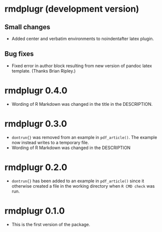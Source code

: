 # rmdplugr (development version)

## Small changes

* Added center and verbatim environments to noindentafter latex plugin.

## Bug fixes

* Fixed error in author block resulting from new version of pandoc latex
  template. (Thanks Brian Ripley.)

# rmdplugr 0.4.0

* Wording of R Markdown was changed in the title in the DESCRIPTION.

# rmdplugr 0.3.0

* `dontrun{}` was removed from an example in `pdf_article()`. The example
now instead writes to a temporary file.
* Wording of R Markdown was changed in the DESCRIPTION

# rmdplugr 0.2.0

* `dontrun{}` has been added to an example in `pdf_article()` since it
  otherwise created a file in the working directory when `R CMD check` 
  was run.

# rmdplugr 0.1.0

* This is the first version of the package.
